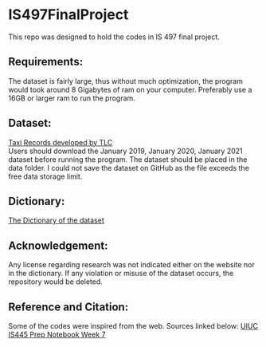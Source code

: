 # IS497FinalProject

This repo was designed to hold the codes in IS 497 final project.

## Requirements:
The dataset is fairly large, thus without much optimization, the program would took around 8 Gigabytes 
of ram on your computer. Preferably use a 16GB or larger ram to run the program. 

## Dataset:
[Taxi Records developed by TLC](https://www1.nyc.gov/site/tlc/about/tlc-trip-record-data.page)
<br>
Users should download the January 2019, January 2020, January 2021 dataset before running the 
program. The dataset should be placed in the data folder. I could not save the dataset on GitHub
as the file exceeds the free data storage limit. 

## Dictionary:
[The Dictionary of the dataset](https://on.nyc.gov/3JrcWZl)


## Acknowledgement:
Any license regarding research was not indicated either on the website nor in the dictionary. 
If any violation or misuse of the dataset occurs, the repository would be deleted. 


## Reference and Citation:
Some of the codes were inspired from the web. Sources linked below:
[UIUC IS445 Prep Notebook Week 7](https://uiuc-ischool-dataviz.github.io/is445_spring2022/nbv.html?notebook_name=%2Fis445_spring2022%2Fweek07%2Fprep_notebook_week07_part1.ipynb)

